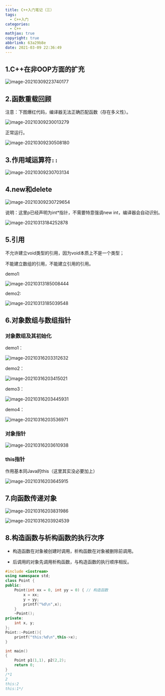 ```yaml
---
title: C++入门笔记（三）
tags:
  - C++入门
categories:
  - C++
mathjax: true
copyright: true
abbrlink: 63a29b8e
date: 2021-03-09 22:36:49
---
```


## 1.C++在非OOP方面的扩充

![image-20210309223740177](C-入门笔记（三）/image-20210309223740177.png)

<!--more-->

## 2.函数重载回顾

注意：下图爆红代码，编译器无法正确匹配函数（存在多义性）。

![image-20210309230013279](C-入门笔记（三）/image-20210309230013279.png)

正常运行。

![image-20210309230508180](C-入门笔记（三）/image-20210309230508180.png)

## 3.作用域运算符`::`

![image-20210309230703134](C-入门笔记（三）/image-20210309230703134.png)

## 4.new和delete

![image-20210309230729654](C-入门笔记（三）/image-20210309230729654.png)

说明：这里p已经声明为int*指针，不需要特意强调new int，编译器会自动识别。

![image-20210313184252878](C-入门笔记（三）/image-20210313184252878.png)

## 5.引用

不允许建立void类型的引用，因为void本质上不是一个类型；

不能建立数组的引用，不能建立引用的引用。

demo1:

![image-20210313185008444](C-入门笔记（三）/image-20210313185008444.png)

demo2:

![image-20210313185039548](C-入门笔记（三）/image-20210313185039548.png)

## 6.对象数组与数组指针

### 对象数组及其初始化

demo1：

![image-20210316203312632](C-入门笔记（三）/image-20210316203312632.png)

demo2：

![image-20210316203415021](C-入门笔记（三）/image-20210316203415021.png)

demo3：

![image-20210316203445931](C-入门笔记（三）/image-20210316203445931.png)

demo4：

![image-20210316203536971](C-入门笔记（三）/image-20210316203536971.png)

### 对象指针

![image-20210316203610938](C-入门笔记（三）/image-20210316203610938.png)

### this指针

作用基本同Java的this（这里其实没必要加上）

![image-20210316203645915](C-入门笔记（三）/image-20210316203645915.png)

## 7.向函数传递对象

![image-20210316203831986](C-入门笔记（三）/image-20210316203831986.png)

![image-20210316203924539](C-入门笔记（三）/image-20210316203924539.png)

## 8.构造函数与析构函数的执行次序

- 构造函数在对象被创建时调用，析构函数在对象被删除前调用。

- 后调用的对象先调用析构函数，与构造函数的执行顺序相反。

```c++
#include <iostream>
using namespace std;
class Point {
public:
	Point(int xx = 0, int yy = 0) { // 构造函数
		x = xx;
		y = yy;
		printf("%d\n",x);
	}
    ~Point();
private:
	int x, y;
};
Point::~Point(){
	printf("this:%d\n",this->x);
}

int main()
{
	Point p1(1,1), p2(2,2);
	return 0;
}
/*1
2
this:2
this:1*/
```


